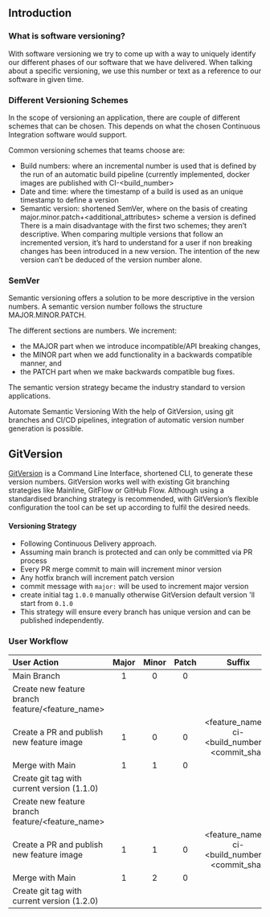 ## Introduction
### What is software versioning?
With software versioning we try to come up with a way to uniquely identify our different phases of our software that we have delivered. When talking about a specific versioning, we use this number or text as a reference to our software in given time.

### Different Versioning Schemes
In the scope of versioning an application, there are couple of different schemes that can be chosen. This depends on what the chosen Continuous Integration software would support.

Common versioning schemes that teams choose are:

- Build numbers: where an incremental number is used that is defined by the run of an automatic build pipeline (currently implemented, docker images are published with CI-<build_number> 
- Date and time: where the timestamp of a build is used as an unique timestamp to define a version
- Semantic version: shortened SemVer, where on the basis of creating major.minor.patch+<additional_attributes>  scheme a version is defined
There is a main disadvantage with the first two schemes; they aren’t descriptive. When comparing multiple versions that follow an incremented version, it’s hard to understand for a user if non breaking changes has been introduced in a new version. The intention of the new version can’t be deduced of the version number alone.

### SemVer
Semantic versioning offers a solution to be more descriptive in the version numbers. A semantic version number follows the structure MAJOR.MINOR.PATCH.

The different sections are numbers. We increment:

- the MAJOR part when we introduce incompatible/API breaking changes,
- the MINOR part when we add functionality in a backwards compatible manner, and
- the PATCH part when we make backwards compatible bug fixes.

The semantic version strategy became the industry standard to version applications.

Automate Semantic Versioning
With the help of GitVersion, using git branches and CI/CD pipelines, integration of automatic version number generation is possible.

## GitVersion

[GitVersion](https://gitversion.net/) is a Command Line Interface, shortened CLI, to generate these version numbers. GitVersion works well with existing Git branching strategies like Mainline, GitFlow or GitHub Flow. Although using a standardised branching strategy is recommended, with GitVersion’s flexible configuration the tool can be set up according to fulfil the desired needs.

#### Versioning Strategy 
- Following Continuous Delivery approach. 
- Assuming main branch is protected and can only be committed via PR process
- Every PR merge commit to main will increment minor version
- Any hotfix branch will increment patch version
- commit message with `major:` will be used to increment major version
- create initial tag `1.0.0` manually otherwise GitVersion default version 'll start from `0.1.0`
- This strategy will ensure every branch has unique version and can be published independently.

### User Workflow

| User Action  | Major   | Minor  | Patch  | Suffix|
| :------------| :------:| :-----:| :-----:| :-----:|
| Main Branch  | 1       | 0      |0       |       |
| Create new feature branch feature/<feature_name>   |        |       |       |       |
| Create a PR and publish new feature image  | 1       | 0      |0       |<feature_name>-ci-<build_number>-<commit_sha>        |
| Merge with Main  | 1       | 1      |0       |       |
| Create git tag with current version (1.1.0)  |        |      |       |       |
| Create new feature branch feature/<feature_name>   |        |       |       |       |
| Create a PR and publish new feature image  | 1       | 1      |0       |  	<feature_name>-ci-<build_number>-<commit_sha>      |
| Merge with Main  | 1       | 2      |0       |       |
| Create git tag with current version (1.2.0) |        |       |       |       |